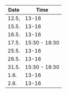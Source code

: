 | Date | Time |
|------|------|
| 12.5, |  13-16 |
| 15.5. |  13-16 | 
| 16.5. |  13-16 |
| 17.5. | 15:30 - 18:30| 
| 25.5. | 13-16| 
| 26.5. | 13-16| 
| 31.5. | 15:30 - 18:30| 
| 1.6.  | 13-16| | 
| 2.6.  | 13-16 | 






